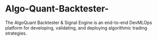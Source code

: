 # Algo-Quant-Backtester-
The AlgoQuant Backtester &amp; Signal Engine is an end-to-end DevMLOps platform for developing, validating, and deploying algorithmic trading strategies. 
